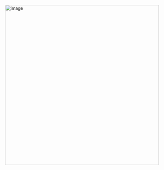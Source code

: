 <img width="502" height="524" alt="image" src="https://github.com/user-attachments/assets/0cfdfbd5-2c3b-4427-86fb-c4a125a2c39a" />
